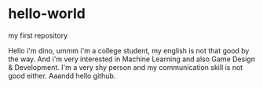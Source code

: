 # hello-world
my first repository

Hello i'm dino, ummm i'm a college student, my english is not that good by the way.
And i'm very interested in Machine Learning and also Game Design & Development.
I'm a very shy person and my communication skill is not good either.
Aaandd hello github.
